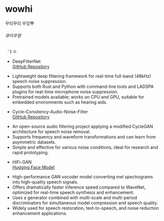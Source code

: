 # wowhi
꾸리꾸리
우잉뿌
###### 큐이우렁 
  
 'ㅑㅇ


* DeepFilterNet  
[GitHub Repository](https://github.com/Rikorose/DeepFilterNet)  
- Lightweight deep filtering framework for real-time full-band (48kHz) speech noise suppression.  
- Supports both Rust and Python with command-line tools and LADSPA plugins for real-time microphone noise suppression.  
- Pretrained models available; works on CPU and GPU, suitable for embedded environments such as hearing aids.

* Cycle-Consitency-Audio-Noise-Filter  
[GitHub Repository](https://github.com/bboycoi/Cycle-Consitency-Audio-Noise-Filter)  
- An open-source audio filtering project applying a modified CycleGAN architecture for speech noise removal.  
- Supports frequency and waveform transformations and can learn from asymmetric datasets.  
- Simple and effective for various noise conditions, ideal for research and rapid prototyping.

* HiFi-GAN  
[Hugging Face Model](https://huggingface.co/nvidia/tts_hifigan)  
- High-performance GAN vocoder model converting mel spectrograms into high-quality speech signals.  
- Offers dramatically faster inference speed compared to WaveNet, optimized for real-time speech synthesis and enhancement.  
- Uses a generator combined with multi-scale and multi-period discriminators for simultaneous model compression and speech quality.  
- Widely used for speech restoration, text-to-speech, and noise reduction enhancement applications.
